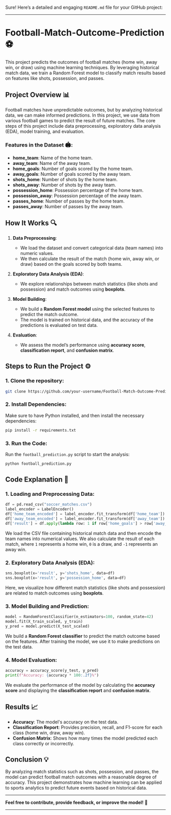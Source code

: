 Sure! Here’s a detailed and engaging `README.md` file for your GitHub project:

---

# Football-Match-Outcome-Prediction ⚽️

This project predicts the outcomes of football matches (home win, away win, or draw) using machine learning techniques. By leveraging historical match data, we train a Random Forest model to classify match results based on features like shots, possession, and passes. 

## Project Overview 📊

Football matches have unpredictable outcomes, but by analyzing historical data, we can make informed predictions. In this project, we use data from various football games to predict the result of future matches. The core steps of this project include data preprocessing, exploratory data analysis (EDA), model training, and evaluation.

### Features in the Dataset 🏟️:
- **home_team**: Name of the home team.
- **away_team**: Name of the away team.
- **home_goals**: Number of goals scored by the home team.
- **away_goals**: Number of goals scored by the away team.
- **shots_home**: Number of shots by the home team.
- **shots_away**: Number of shots by the away team.
- **possession_home**: Possession percentage of the home team.
- **possession_away**: Possession percentage of the away team.
- **passes_home**: Number of passes by the home team.
- **passes_away**: Number of passes by the away team.

## How It Works 🔍

1. **Data Preprocessing**:
   - We load the dataset and convert categorical data (team names) into numeric values.
   - We then calculate the result of the match (home win, away win, or draw) based on the goals scored by both teams.

2. **Exploratory Data Analysis (EDA)**:
   - We explore relationships between match statistics (like shots and possession) and match outcomes using **boxplots**.

3. **Model Building**:
   - We build a **Random Forest model** using the selected features to predict the match outcome.
   - The model is trained on historical data, and the accuracy of the predictions is evaluated on test data.

4. **Evaluation**:
   - We assess the model’s performance using **accuracy score**, **classification report**, and **confusion matrix**.

## Steps to Run the Project ⚙️

### 1. Clone the repository:
```bash
git clone https://github.com/your-username/Football-Match-Outcome-Prediction.git
```

### 2. Install Dependencies:
Make sure to have Python installed, and then install the necessary dependencies:
```bash
pip install -r requirements.txt
```

### 3. Run the Code:
Run the `football_prediction.py` script to start the analysis:
```bash
python football_prediction.py
```

## Code Explanation 📜

### 1. **Loading and Preprocessing Data**:
```python
df = pd.read_csv("soccer_matches.csv")
label_encoder = LabelEncoder()
df['home_team_encoded'] = label_encoder.fit_transform(df['home_team'])
df['away_team_encoded'] = label_encoder.fit_transform(df['away_team'])
df['result'] = df.apply(lambda row: 1 if row['home_goals'] > row['away_goals'] else (0 if row['home_goals'] == row['away_goals'] else -1), axis=1)
```
We load the CSV file containing historical match data and then encode the team names into numerical values. We also calculate the result of each match, where `1` represents a home win, `0` is a draw, and `-1` represents an away win.

### 2. **Exploratory Data Analysis (EDA)**:
```python
sns.boxplot(x='result', y='shots_home', data=df)
sns.boxplot(x='result', y='possession_home', data=df)
```
Here, we visualize how different match statistics (like shots and possession) are related to match outcomes using **boxplots**.

### 3. **Model Building and Prediction**:
```python
model = RandomForestClassifier(n_estimators=100, random_state=42)
model.fit(X_train_scaled, y_train)
y_pred = model.predict(X_test_scaled)
```
We build a **Random Forest classifier** to predict the match outcome based on the features. After training the model, we use it to make predictions on the test data.

### 4. **Model Evaluation**:
```python
accuracy = accuracy_score(y_test, y_pred)
print(f"Accuracy: {accuracy * 100:.2f}%")
```
We evaluate the performance of the model by calculating the **accuracy score** and displaying the **classification report** and **confusion matrix**.

## Results 📈

- **Accuracy**: The model's accuracy on the test data.
- **Classification Report**: Provides precision, recall, and F1-score for each class (home win, draw, away win).
- **Confusion Matrix**: Shows how many times the model predicted each class correctly or incorrectly.

## Conclusion 💡

By analyzing match statistics such as shots, possession, and passes, the model can predict football match outcomes with a reasonable degree of accuracy. This project demonstrates how machine learning can be applied to sports analytics to predict future events based on historical data.

---

**Feel free to contribute, provide feedback, or improve the model!** 🙌

---
